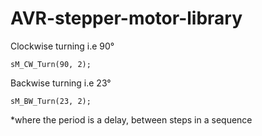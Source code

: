 # AVR-stepper-motor-library
Clockwise turning i.e 90°

    sM_CW_Turn(90, 2);

Backwise turning i.e 23°

    sM_BW_Turn(23, 2);

*where the period is a delay, between steps in a sequence
